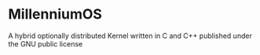 # MillenniumOS
A hybrid optionally distributed Kernel written in C and C++ published under the GNU public license 
